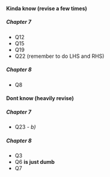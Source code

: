 #### Kinda know (revise a few times)
##### Chapter 7
- Q12
- Q15
- Q19
- Q22 (remember to do LHS and RHS)

##### Chapter 8
- Q8



#### Dont know (heavily revise)

##### Chapter 7
- Q23 - *b)*

##### Chapter 8
- Q3
- Q6 **is just dumb** 
- Q7





